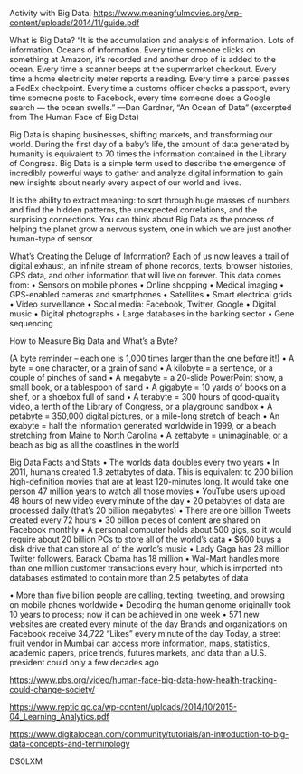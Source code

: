 Activity with Big Data:
https://www.meaningfulmovies.org/wp-content/uploads/2014/11/guide.pdf

What is Big Data?
“It is the accumulation and analysis of information. Lots of
information. Oceans of information. Every time someone
clicks on something at Amazon, it’s recorded and another
drop of is added to the ocean. Every time a scanner beeps
at the supermarket checkout. Every time a home electricity
meter reports a reading. Every time a parcel passes a FedEx
checkpoint. Every time a customs officer checks a passport,
every time someone posts to Facebook, every time someone
does a Google search — the ocean swells.”
—Dan Gardner, “An Ocean of Data”
(excerpted from The Human Face of Big Data)

Big Data is shaping businesses, shifting markets, and
transforming our world. During the first day of a baby’s life,
the amount of data generated by humanity is equivalent to 70
times the information contained in the Library of Congress.
Big Data is a simple term used to describe the emergence
of incredibly powerful ways to gather and analyze digital
information to gain new insights about nearly every aspect of
our world and lives.

It is the ability to extract meaning: to sort through huge
masses of numbers and find the hidden patterns, the
unexpected correlations, and the surprising connections.
You can think about Big Data as the process of helping the
planet grow a nervous system, one in which we are just
another human-type of sensor.

What’s Creating the Deluge of Information?
Each of us now leaves a trail of digital exhaust, an infinite
stream of phone records, texts, browser histories, GPS
data, and other information that will live on forever. This data
comes from:
• Sensors on mobile phones
• Online shopping
• Medical imaging
• GPS-enabled cameras and smartphones
• Satellites
• Smart electrical grids
• Video surveillance
• Social media: Facebook, Twitter, Google
• Digital music
• Digital photographs
• Large databases in the banking sector
• Gene sequencing

How to Measure Big Data and
What’s a Byte?

(A byte reminder – each one is 1,000 times larger than the
one before it!)
• A byte = one character, or a grain of sand
• A kilobyte = a sentence, or a couple of pinches of
sand
• A megabyte = a 20-slide PowerPoint show, a small
book, or a tablespoon of sand
• A gigabyte = 10 yards of books on a shelf, or a
shoebox full of sand
• A terabyte = 300 hours of good-quality video, a tenth
of the Library of Congress, or a playground sandbox
• A petabyte = 350,000 digital pictures, or a mile-long
stretch of beach
• An exabyte = half the information generated
worldwide in 1999, or a beach stretching from Maine
to North Carolina
• A zettabyte = unimaginable, or a beach as big as all
the coastlines in the world

Big Data Facts and Stats
• The worlds data doubles every two years
• In 2011, humans created 1.8 zettabytes of data. This
is equivalent to 200 billion high-definition movies
that are at least 120-minutes long. It would take one
person 47 million years to watch all those movies
• YouTube users upload 48 hours of new video every
minute of the day
• 20 petabytes of data are processed daily (that’s 20
billion megabytes)
• There are one billion Tweets created every 72 hours
• 30 billion pieces of content are shared on Facebook
monthly
• A personal computer holds about 500 gigs, so it
would require about 20 billion PCs to store all of the
world’s data
• $600 buys a disk drive that can store all of the world’s
music
• Lady Gaga has 28 million Twitter followers. Barack
Obama has 18 million
• Wal-Mart handles more than one million customer
transactions every hour, which is imported into
databases estimated to contain more than 2.5
petabytes of data

• More than five billion people are calling, texting,
tweeting, and browsing on mobile phones worldwide
• Decoding the human genome originally took 10 years
to process; now it can be achieved in one week
• 571 new websites are created every minute of the day
Brands and organizations on Facebook receive 34,722
“Likes” every minute of the day
Today, a street fruit vendor in Mumbai can access more
information, maps, statistics, academic papers, price trends,
futures markets, and data than a U.S. president could only a
few decades ago

https://www.pbs.org/video/human-face-big-data-how-health-tracking-could-change-society/

https://www.reptic.qc.ca/wp-content/uploads/2014/10/2015-04_Learning_Analytics.pdf

https://www.digitalocean.com/community/tutorials/an-introduction-to-big-data-concepts-and-terminology


DS0LXM

